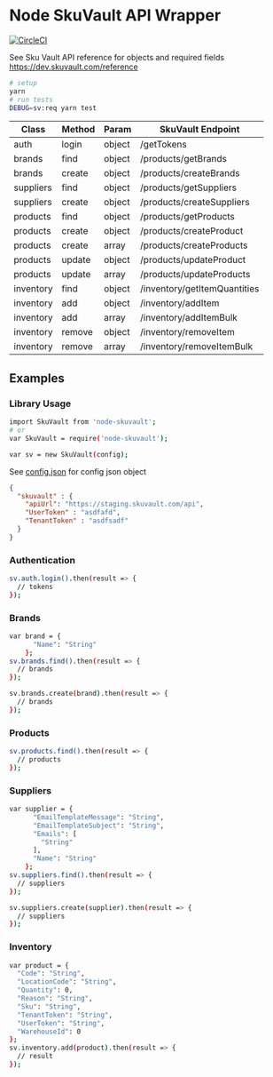 # Node SkuVault API Wrapper

[![CircleCI](https://circleci.com/gh/greenchef/node-skuvault/tree/master.svg?style=svg&circle-token=aaa354d7e3ed01f870f994fac8c038a6ca015229)](https://circleci.com/gh/greenchef/node-skuvault/tree/master)

See Sku Vault API reference for objects and required fields https://dev.skuvault.com/reference

```sh
# setup
yarn
# run tests
DEBUG=sv:req yarn test
```

| Class | Method | Param | SkuVault Endpoint |
| --- | --- | --- | --- |
| auth | login | object | /getTokens |
| brands | find | object | /products/getBrands |
| brands | create | object | /products/createBrands |
| suppliers | find | object | /products/getSuppliers |
| suppliers | create | object | /products/createSuppliers |
| products | find | object | /products/getProducts |
| products | create | object | /products/createProduct |
| products | create | array | /products/createProducts |
| products | update | object | /products/updateProduct |
| products | update | array | /products/updateProducts |
| inventory | find | object | /inventory/getItemQuantities |
| inventory | add | object | /inventory/addItem |
| inventory | add | array | /inventory/addItemBulk |
| inventory | remove | object | /inventory/removeItem |
| inventory | remove | array | /inventory/removeItemBulk |

## Examples

### Library Usage

```sh
import SkuVault from 'node-skuvault';
# or
var SkuVault = require('node-skuvault');

var sv = new SkuVault(config);
```

See [config.json](config.json) for config json object

```json
{
  "skuvault" : {
    "apiUrl": "https://staging.skuvault.com/api",
    "UserToken" : "asdfafd",
    "TenantToken" : "asdfsadf"
  }
}
```

### Authentication

```sh
sv.auth.login().then(result => {
  // tokens
});
```

### Brands

```sh
var brand = {
      "Name": "String"
    };
sv.brands.find().then(result => {
  // brands
});

sv.brands.create(brand).then(result => {
  // brands
});
```

### Products

```sh
sv.products.find().then(result => {
  // products
});
```

### Suppliers

```sh
var supplier = {
      "EmailTemplateMessage": "String",
      "EmailTemplateSubject": "String",
      "Emails": [
        "String"
      ],
      "Name": "String"
    };
sv.suppliers.find().then(result => {
  // suppliers
});

sv.suppliers.create(supplier).then(result => {
  // suppliers
});
```

### Inventory

```sh
var product = {
  "Code": "String",
  "LocationCode": "String",
  "Quantity": 0,
  "Reason": "String",
  "Sku": "String",
  "TenantToken": "String",
  "UserToken": "String",
  "WarehouseId": 0
};
sv.inventory.add(product).then(result => {
  // result
});
```
